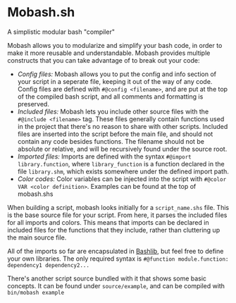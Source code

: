 Mobash.sh
=========

A simplistic modular bash "compiler"

Mobash allows you to modularize and simplify your bash code, in order to make it more reusable and understandable.  Mobash provides multiple constructs that you can take advantage of to break out your code:

*	*Config files:* Mobash allows you to put the config and info section of your script in a seperate file, keeping it out of the way of any code.  Config files are defined with `#@config <filename>`, and are put at the top of the compiled bash script, and all comments and formatting is preserved.
*	*Included files:*  Mobash lets you include other source files with the `#@include <filename>` tag.  These files generally contain functions used in the project that there's no reason to share with other scripts.  Included files are inserted into the script before the main file, and should not contain any code besides functions.  The filename should not be absolute or relative, and will be recursively found under the source root.
*	*Imported files:*  Imports are defined with the syntax `#@import library.function`, where `library_function` is a function declared in the file `library.shm`, which exists somewhere under the defined import path.
*	*Color codes:* Color variables can be injected into the script with `#@color VAR <color definition>`.  Examples can be found at the top of mobash.shs

When building a script, mobash looks initially for a `script_name.shs` file.  This is the base source file for your script.  From here, it parses the included files for all imports and colors.  This means that imports can be declared in included files for the functions that they include, rather than cluttering up the main source file.

All of the imports so far are encapsulated in [Bashlib](https://github.com/apottere/bashlib), but feel free to define your own libraries.  The only required syntax is `#@function module.function: dependency1 dependency2...`

There's another script source bundled with it that shows some basic concepts.  It can be found under `source/example`, and can be compiled with `bin/mobash example`